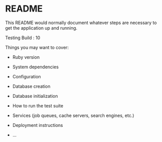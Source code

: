 # README

This README would normally document whatever steps are necessary to get the
application up and running.

Testing Build : 10

Things you may want to cover:

* Ruby version

* System dependencies

* Configuration

* Database creation

* Database initialization

* How to run the test suite

* Services (job queues, cache servers, search engines, etc.)

* Deployment instructions

* ...
